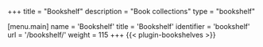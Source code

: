 +++
title = "Bookshelf"
description = "Book collections"
type = "bookshelf"

[menu.main]
name = 'Bookshelf'
title = 'Bookshelf'
identifier = 'bookshelf'
url = '/bookshelf/'
weight = 115
+++
{{< plugin-bookshelves >}}